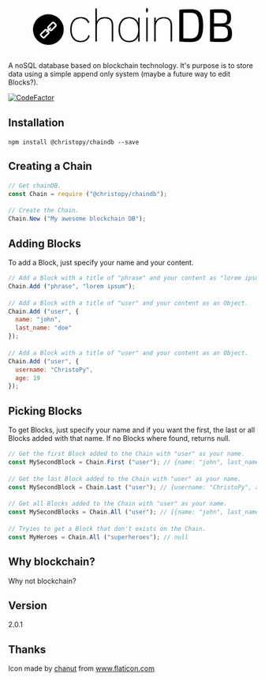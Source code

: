 <div style="text-align: center; margin: 30px 0;"><img src="chainDB.svg" alt="chainDB" style="max-width: 80%;"/></div>

<div style="margin-bottom: 20px;">
A noSQL database based on blockchain technology. It's purpose is to store data using a simple append only system (maybe a future way to edit Blocks?).

<div style="margin-top: 10px;">

[![CodeFactor](https://www.codefactor.io/repository/github/christopy/chaindb/badge/master)](https://www.codefactor.io/repository/github/christopy/chaindb/overview/master)

</div>
</div>


## Installation
```npm install @christopy/chaindb --save```


## Creating a Chain
```js
// Get chainDB.
const Chain = require ("@christopy/chaindb");

// Create the Chain.
Chain.New ("My awesome blockchain DB");
```

## Adding Blocks
To add a Block, just specify your name and your content.
```js
// Add a Block with a title of "phrase" and your content as "lorem ipsum".
Chain.Add ("phrase", "lorem ipsum");

// Add a Block with a title of "user" and your content as an Object.
Chain.Add ("user", {
  name: "john",
  last_name: "doe"
});

// Add a Block with a title of "user" and your content as an Object.
Chain.Add ("user", {
  username: "ChristoPy",
  age: 19
});
```

## Picking Blocks
To get Blocks, just specify your name and if you want the first, the last or all Blocks added with that name.
If no Blocks where found, returns null.
```js
// Get the first Block added to the Chain with "user" as your name.
const MySecondBlock = Chain.First ("user"); // {name: "john", last_name: "doe"}

// Get the last Block added to the Chain with "user" as your name.
const MySecondBlock = Chain.Last ("user"); // {username: "ChristoPy", age: 19}

// Get all Blocks added to the Chain with "user" as your name.
const MySecondBlocks = Chain.All ("user"); // [{name: "john", last_name: "doe"}, {username: "ChristoPy", age: 19}]

// Tryies to get a Block that don't exists on the Chain.
const MyHeroes = Chain.All ("superheroes"); // null
```

## Why blockchain?
Why not blockchain?

## Version
2.0.1

## Thanks
Icon made by [chanut](https://www.flaticon.com/authors/chanut "chanut") from www.flaticon.com 